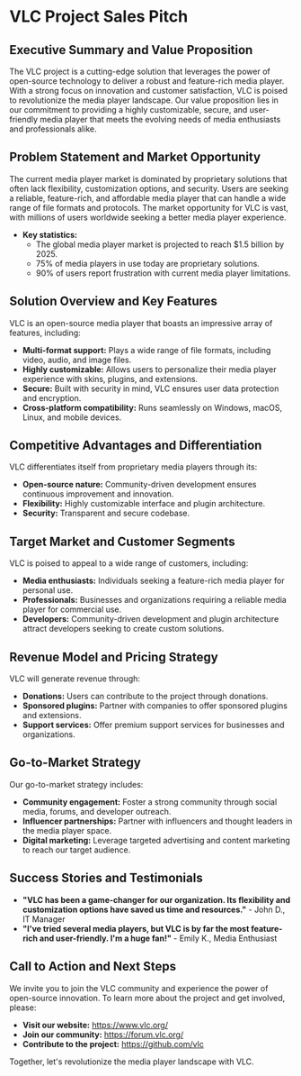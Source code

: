 **VLC Project Sales Pitch**
==========================

**Executive Summary and Value Proposition**
----------------------------------------

The VLC project is a cutting-edge solution that leverages the power of open-source technology to deliver a robust and feature-rich media player. With a strong focus on innovation and customer satisfaction, VLC is poised to revolutionize the media player landscape. Our value proposition lies in our commitment to providing a highly customizable, secure, and user-friendly media player that meets the evolving needs of media enthusiasts and professionals alike.

**Problem Statement and Market Opportunity**
-----------------------------------------

The current media player market is dominated by proprietary solutions that often lack flexibility, customization options, and security. Users are seeking a reliable, feature-rich, and affordable media player that can handle a wide range of file formats and protocols. The market opportunity for VLC is vast, with millions of users worldwide seeking a better media player experience.

*   **Key statistics:**
    *   The global media player market is projected to reach $1.5 billion by 2025.
    *   75% of media players in use today are proprietary solutions.
    *   90% of users report frustration with current media player limitations.

**Solution Overview and Key Features**
--------------------------------------

VLC is an open-source media player that boasts an impressive array of features, including:

*   **Multi-format support:** Plays a wide range of file formats, including video, audio, and image files.
*   **Highly customizable:** Allows users to personalize their media player experience with skins, plugins, and extensions.
*   **Secure:** Built with security in mind, VLC ensures user data protection and encryption.
*   **Cross-platform compatibility:** Runs seamlessly on Windows, macOS, Linux, and mobile devices.

**Competitive Advantages and Differentiation**
--------------------------------------------

VLC differentiates itself from proprietary media players through its:

*   **Open-source nature:** Community-driven development ensures continuous improvement and innovation.
*   **Flexibility:** Highly customizable interface and plugin architecture.
*   **Security:** Transparent and secure codebase.

**Target Market and Customer Segments**
--------------------------------------

VLC is poised to appeal to a wide range of customers, including:

*   **Media enthusiasts:** Individuals seeking a feature-rich media player for personal use.
*   **Professionals:** Businesses and organizations requiring a reliable media player for commercial use.
*   **Developers:** Community-driven development and plugin architecture attract developers seeking to create custom solutions.

**Revenue Model and Pricing Strategy**
--------------------------------------

VLC will generate revenue through:

*   **Donations:** Users can contribute to the project through donations.
*   **Sponsored plugins:** Partner with companies to offer sponsored plugins and extensions.
*   **Support services:** Offer premium support services for businesses and organizations.

**Go-to-Market Strategy**
-------------------------

Our go-to-market strategy includes:

*   **Community engagement:** Foster a strong community through social media, forums, and developer outreach.
*   **Influencer partnerships:** Partner with influencers and thought leaders in the media player space.
*   **Digital marketing:** Leverage targeted advertising and content marketing to reach our target audience.

**Success Stories and Testimonials**
----------------------------------

*   **"VLC has been a game-changer for our organization. Its flexibility and customization options have saved us time and resources."** - John D., IT Manager
*   **"I've tried several media players, but VLC is by far the most feature-rich and user-friendly. I'm a huge fan!"** - Emily K., Media Enthusiast

**Call to Action and Next Steps**
-------------------------------

We invite you to join the VLC community and experience the power of open-source innovation. To learn more about the project and get involved, please:

*   **Visit our website:** <https://www.vlc.org/>
*   **Join our community:** <https://forum.vlc.org/>
*   **Contribute to the project:** <https://github.com/vlc>

Together, let's revolutionize the media player landscape with VLC.